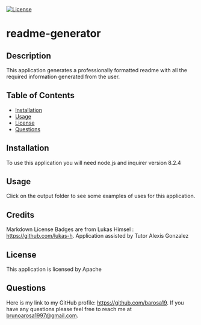 [![License](https://img.shields.io/badge/License-Apache_2.0-blue.svg)](https://opensource.org/licenses/Apache-2.0)
# readme-generator

## Description
          
This application generates a professionally formatted readme with all the required information generated from the user.  

## Table of Contents

  - [Installation](#installation)
  - [Usage](#usage)
  - [License](#license)
  - [Questions](#questions)

## Installation

To use this application you will need node.js and inquirer version 8.2.4 

## Usage

Click on the output folder to see some examples of uses for this application. 

## Credits

Markdown License Badges are from Lukas Himsel : https://github.com/lukas-h.
Application assisted by Tutor Alexis Gonzalez

## License

This application is licensed by Apache

## Questions

Here is my link to my GitHub profile: https://github.com/barosa19. If you have any questions please feel free to reach me at brunoarosa1997@gmail.com.

